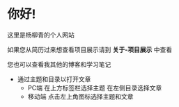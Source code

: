 # 你好!

这里是杨柳青的个人网站

如果您从简历过来想查看项目展示请到	**关于-项目展示**	中查看

您也可以查看我其他的博客和学习笔记

- 通过主题和目录以打开文章
  - PC端 在上方标签栏选择主题 在左侧目录选择文章
  - 移动端 点击左上角图标选择主题和文章
